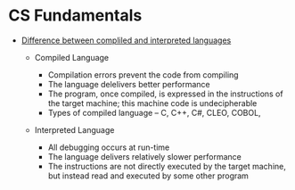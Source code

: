 # CS Fundamentals

- [Difference between compliled and interpreted languages](https://www.geeksforgeeks.org/difference-between-compiled-and-interpreted-language/)
    - Compiled Language
        - Compilation errors prevent the code from compiling
        - The language delelivers better performance
        - The program, once compiled, is expressed in the instructions of the target machine; this machine code is undecipherable
        - Types of compiled language – C, C++, C#, CLEO, COBOL,

    - Interpreted Language
        - All debugging occurs at run-time
        - The language delivers relatively slower performance
        - The instructions are not directly executed by the target machine, but instead read and executed by some other program
